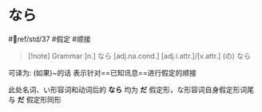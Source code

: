 # なら

 #📖ref/std/37 #假定 #顺接 

> [!note] Grammar
> [n.] なら
> [adj.na.cond.]
> [adj.i.attr.]/[v.attr.] (の) なら

可译为: (如果)~的话
表示针对==已知讯息==进行假定的顺接

此处名词、い形容词和动词后的 **なら** 均为 **だ** 假定形，な形容词自身假定形词尾与 **だ** 假定形同形